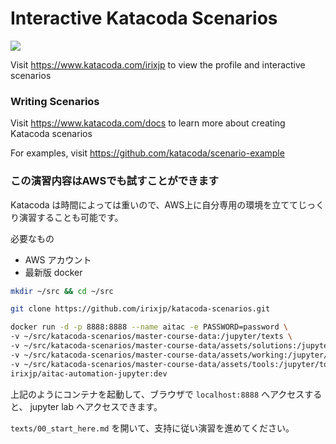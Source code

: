 # Interactive Katacoda Scenarios

[![](http://shields.katacoda.com/katacoda/irixjp/count.svg)](https://www.katacoda.com/irixjp "Get your profile on Katacoda.com")

Visit https://www.katacoda.com/irixjp to view the profile and interactive scenarios

### Writing Scenarios
Visit https://www.katacoda.com/docs to learn more about creating Katacoda scenarios

For examples, visit https://github.com/katacoda/scenario-example


### この演習内容はAWSでも試すことができます

Katacoda は時間によっては重いので、AWS上に自分専用の環境を立ててじっくり演習することも可能です。

必要なもの

- AWS アカウント
- 最新版 docker

```bash
mkdir ~/src && cd ~/src

git clone https://github.com/irixjp/katacoda-scenarios.git

docker run -d -p 8888:8888 --name aitac -e PASSWORD=password \
-v ~/src/katacoda-scenarios/master-course-data:/jupyter/texts \
-v ~/src/katacoda-scenarios/master-course-data/assets/solutions:/jupyter/solutions \
-v ~/src/katacoda-scenarios/master-course-data/assets/working:/jupyter/working \
-v ~/src/katacoda-scenarios/master-course-data/assets/tools:/jupyter/tools \
irixjp/aitac-automation-jupyter:dev
```

上記のようにコンテナを起動して、ブラウザで `localhost:8888` へアクセスすると、 jupyter lab へアクセスできます。

`texts/00_start_here.md` を開いて、支持に従い演習を進めてください。
